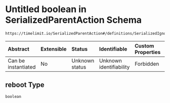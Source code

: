 # Untitled boolean in SerializedParentAction Schema

```txt
https://timelimit.io/SerializedParentAction#/definitions/SerializedIgnoreManipulationAction/properties/reboot
```



| Abstract            | Extensible | Status         | Identifiable            | Custom Properties | Additional Properties | Access Restrictions | Defined In                                                                                       |
| :------------------ | :--------- | :------------- | :---------------------- | :---------------- | :-------------------- | :------------------ | :----------------------------------------------------------------------------------------------- |
| Can be instantiated | No         | Unknown status | Unknown identifiability | Forbidden         | Allowed               | none                | [SerializedParentAction.schema.json*](SerializedParentAction.schema.json "open original schema") |

## reboot Type

`boolean`
